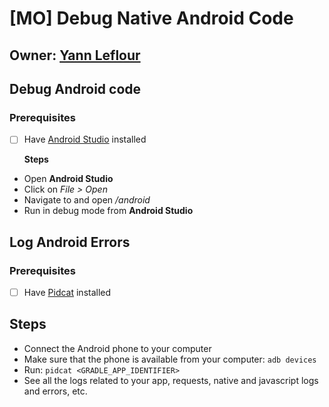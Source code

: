 # \[MO\] Debug Native Android Code

## Owner: [Yann Leflour](https://github.com/yleflour)

## Debug Android code

### Prerequisites

* [ ] Have [Android Studio](https://developer.android.com/studio/index.html) installed

  **Steps**

* Open **Android Studio**
* Click on _File &gt; Open_
* Navigate to and open _/android_
* Run in debug mode from **Android Studio**

## Log Android Errors

### Prerequisites

* [ ] Have [Pidcat](https://github.com/JakeWharton/pidcat) installed

## Steps

* Connect the Android phone to your computer
* Make sure that the phone is available from your computer: `adb devices`
* Run: `pidcat <GRADLE_APP_IDENTIFIER>`
* See all the logs related to your app, requests, native and javascript logs and errors, etc.

